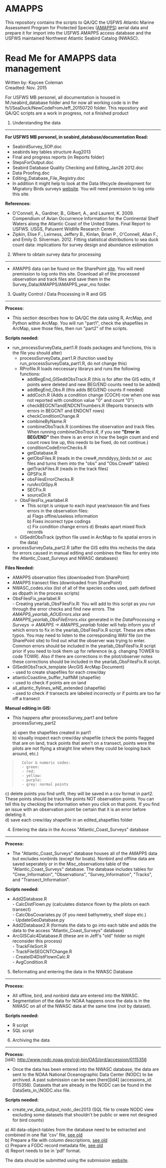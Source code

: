 # AMAPPS

[id]: http://www.nefsc.noaa.gov/psb/AMAPPS/  
This repository contains the scripts to QA/QC the USFWS Atlantic Marine Assessment Program for Protected Species ([AMAPPS][id]) aerial data and prepare it for import into the USFWS AMAPPS access database and the USFWS maintained Northwest Atlantic Seabird Catalog (NWASC). 

Read Me for AMAPPS data management
========================================================
Written by: Kaycee Coleman   
Creadted: Nov. 2015     

For USFWS MB personel, all documentation is housed in M:/seabird_database folder and for now all working code is in the fs1/SeaDuck/NewCodeFromJeff_20150720 folder. This repository and QA/QC scripts are a work in progress, not a finished product  

1) Understanding the data
--------------------------------------------------------
[id2]: https://my.usgs.gov/confluence/display/mbmdl/Data+lifecycle+development+for+Migratory+Bird+surveys+Home  
**For USFWS MB personel, in seabird_database/documentation Read:**
- SeabirdSurvey_SOP.doc
- seabirds key tables structure Aug2013
- Final and progress reports (in Reports folder)
- StepsForOutput.doc
- Seabird Database Quality Checking and Editing_Jan26 2012.doc
- Data Proofing.doc
- Editing\_Database\_File_Registry.doc
- In addition it might help to look at the Data lifecycle development for Migratory Birds surveys [website][id2]. You will need premission to log onto this site. 


**References:**    
- O'Connell, A., Gardner, B., Gilbert, A., and Laurent, K. 2009. Compendium of Avian Occurrence Information for the Continental Shelf Waters along the Atlantic Coast of the United States. Final Report to USFWS. USGS, Patuxent Wildlife Research Center.
- Zipkin, Elise F., Leirness, Jeffery B., Kinlan, Brian P., O'Connell, Allan F., and Emily D. Silverman. 2012. Fitting statistical distributions to sea duck count data: implications for survey design and abundance estimation


2) Where to obtain survey data for processing 
--------------------------------------------------------
[id3]: https://connect.doi.gov/fws/Portal/acjv/seabird/SitePages/Home.aspx
- AMAPPS data can be found on the SharePoint [site][id3]. You will need premission to log onto this site. Download all of the processed observation and track files and save them in the Survey_Data/AMAPPS/AMAPPS_year_mo folder.


3) Quality Control / Data Processing in R and GIS 
--------------------------------------------------------
**Process:**  
- This section describes how to QA/QC the data using R, ArcMap, and Python within ArcMap. You will run "part1", check the shapefiles in ArcMap, save those files, then run "part2" of the scripts. 

**Scripts needed:**  
- run_processSurveyData_part1.R (loads packages and functions, this is the file you should alter)
    - processSurveyData_part1.R (function used by run_processSurveyData_part1.R, do not change this)
    - RProfile.R loads neccessary librarys and runs the following functions: 
        - addBegEnd\_GISeditObsTrack.R (this is for after the GIS edits, if points were deleted and new BEG/END counts need to be added)
        - addBegEnd\_Obs.R (this adds BEG/END counts if needed)
        - addCoch.R (Adds a condition change (COCH) row when one was not reported with condition value "0" and count "0")
        - checkBEGCNTandENDCNTnumbers.R (Reports transects with errors in BEGCNT and ENDCNT rows)
        - checkConditionChange.R 
        - combineByName.R 
        - combineObsTrack.R (combines the observation and track files. When running *combineObsTrack.R*, if you see **"Error in BEG/END"** then there is an error in how the begin count and end count rows line up, this needs to be fixed, do not continue.)
        - conditionCodeErrorChecks.R 
        - getDatabase.R 
        - getObsFiles.R (reads in the crew#_mmddyyy_birds.txt or .asc files and turns them into the "obs" and "Obs.Crew#" tables)
        - getTrackFiles.R (reads in the track files)
        - GPSFix.R 
        - obsFilesErrorChecks.R 
        - runArcGISpy.R 
        - SECFix.R 
        - sourceDir.R 
    - ObsFilesFix\_yearlabel.R 
        - This script is unique to each input year/season file and fixes errors in the observation files:  
           a) Flags offine/useless information  
           b) Fixes incorrect type codings  
           c) Fix condition change errors
           d) Breaks apart mixed flock records
    - GISeditObsTrack (python file used in ArcMap to fix spatial errors in the data)
- processSurveyData_part2.R (after the GIS edits this rechecks the data for errors caused in manual editing and combines the files for entry into the Atlantic_Coast_Surveys and NWASC databases)
 

**Files Needed:**  
- AMAPPS observation files (downloaded from SharePoint)
- AMAPPS transect files (downloaded from SharePoint)
- NWASC_codes.xlsx (list of all of the species codes used, path defined as dbpath in the process scripts)
- ObsFilesFix\_yearlabel.R   
        - Creating yearlab\_ObsFilesFix.R: You will add to this script as you run through the error checks and find new errors. The *AMAPPS\_yearlab\_AOUErrors.xlsx* and *AMAPPS\_yearlab\_ObsFileErrors.xlsx* generated in the *DataProcessing -> Surveys -> AMAPPS -> AMAPPS\_yearlab* folder will help inform you of which errors to fix in the yearlab\_ObsFilesFix.R script. These are often typos. You may need to listen to the corresponding WAV file (on the SharePoint site) to find out what the observer was trying to enter. Common errors should be included in the yearlab\_ObsFilesFix.R script prior if you need to look them up for reference (e\.g\. changing TOWER to code TOWR).  Also if there are corrections in the pilot/observer notes these corrections should be included in the yearlab\_ObsFilesFix.R script.  
- GISeditObsTrack_template (ArcGIS ArcMap Document)  
        - used to create shapefiles for each crew/day
- atlanticCoastline_buffer_halfNM (shapefile)  
        - used to check if points are on land
- all_atlantic_flylines_wNE_extended (shapefile)   
        - used to check if transects are labeled incorrectly or if points are too far off a transect


**Manual editing in GIS:**  
- This happens after processSurvey_part1 and before processSurvey_part2   

  a) open the shapefiles created in part1    
  b) visually inspect each crew/day shapefile (check the points flagged that are on land, track points that aren't on a transect, points were the pilots are not flying a straight line where they could be looping back around, etc.)    
  
>       Color & numeric codes:    
>       - green:  
>       - red:  
>       - yellow:  
>       - purple:  
>       - grey: normal points    

  c) delete points you find unfit, they will be saved in a csv format in part2. These points should be track file points NOT observation points. You can tell this by checking the information when you click on that point. If you find an issue with an observation point be certain that it is an error before deleting it.   
  d) save each crew/day shapefile in an edited_shapefiles folder  



4) Entering the data in the Access "Atlantic_Coast_Surveys" database 
--------------------------------------------------------
**Process:**  
- The "Atlantic_Coast_Surveys" database houses all of the AMAPPS data but excludes nonbirds (except for boats). Nonbird and offline data are saved seperately or in the Misc_observations table of the "Atlantic_Coast_Surveys" database. The database includes tables for  "Crew_Information", "Observations", "Survey_Information", "Tracks", and "Transect_Information". 

**Scripts needed:**  
- Add2Database.R  
        - CalcDistFlown.py (calculates distance flown by the pilots on each transect)  
        - CalcObsCovariates.py (if you need bathymetry, shelf slope etc.)  
        - UpdateGeoDatabase.py   
- Add2Database2.R (formats the data to go into each table and adds the data to the access "Atlantic_Coast_Surveys" database)     
- ArcGISCalc4Database.R (these are in Jeff's "old" folder so might reconsider this process)  
        - TrackFileSort.R  
        - TrackFileSEGCNTChange.R  
        - CreateID4DistFlownCalc.R  
        - AvgCondition.R  
    

5) Reformating and entering the data in the NWASC Database 
--------------------------------------------------------
**Process:**  
- All offline, bird, and nonbird data are entered into the NWASC.   
- Segmentation of the data for NOAA happens once the data is in the NWASC on all of the NWASC data at the same time (not by dataset).

**Scripts needed:**  
- R script
- SQL script


6) Archiving the data 
--------------------------------------------------------
**Process:**  
[id4]: http://www.nodc.noaa.gov/cgi-bin/OAS/prd/accession/0115356
- Once the data has been entered into the NWASC database, the data are sent to the NOAA National Oceanographic Data Center (NODC) to be archived. A past submission can be seen [here][id4] (accessions_id: 0115356). Datasets that are already in the NODC can be found in the DataSets\_in_\NODC.xlsx file.

**Scripts needed:**
- create_vw_data_output_nodc_dec2013 (SQL file to create NODC view excluding some datasets that shouldn't be public or were not designed for bird counts)

[id5]:https://www.nodc.noaa.gov/s2n/
[id6]:http://www.nodc.noaa.gov/archive/arc0070/0115356/1.1/data/0-data/seabird_data_archive_NODC_30Dec2013.csv
[id7]:http://www.nodc.noaa.gov/archive/arc0070/0115356/1.1/data/0-data/seabird_data_structure_NODC_30Dec2013.csv
[id8]:http://www.nodc.noaa.gov/archive/arc0070/0115356/1.1/data/0-data/Atlantic%20Offshore%20Seabird%20Dataset%20Catalog_NODC%20Metadata_FGDC.xml

a) All data-object-tables from the database need to be extracted and combined in one flat 'csv' file, [see old][id6]  
b) Prepare a file with column descriptions, [see old][id7]  
c) Prepare a FGDC record metadata file, [see old][id8]  
d) Report needs to be in 'pdf' format.  
  
The data should be submitted using the submission [website][id5]. 


